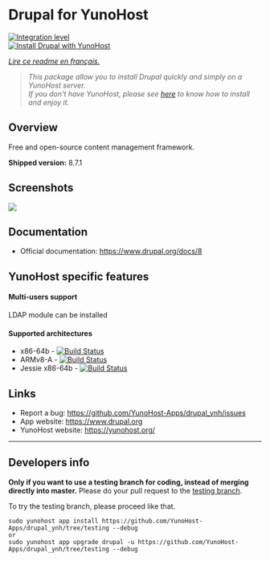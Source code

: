 # Drupal for YunoHost

[![Integration level](https://dash.yunohost.org/integration/drupal.svg)](https://dash.yunohost.org/appci/app/drupal)  
[![Install Drupal with YunoHost](https://install-app.yunohost.org/install-with-yunohost.png)](https://install-app.yunohost.org/?app=drupal)

*[Lire ce readme en français.](./README_fr.md)*

> *This package allow you to install Drupal quickly and simply on a YunoHost server.  
If you don't have YunoHost, please see [here](https://yunohost.org/#/install) to know how to install and enjoy it.*

## Overview
Free and open-source content management framework.

**Shipped version:** 8.7.1

## Screenshots

![](https://upload.wikimedia.org/wikipedia/commons/thumb/5/53/Drupal_8_quickedit.png/300px-Drupal_8_quickedit.png)

## Documentation

 * Official documentation: https://www.drupal.org/docs/8

## YunoHost specific features

#### Multi-users support

LDAP module can be installed

#### Supported architectures

* x86-64b - [![Build Status](https://ci-apps.yunohost.org/ci/logs/drupal%20%28Apps%29.svg)](https://ci-apps.yunohost.org/ci/apps/drupal/)
* ARMv8-A - [![Build Status](https://ci-apps-arm.yunohost.org/ci/logs/drupal%20%28Apps%29.svg)](https://ci-apps-arm.yunohost.org/ci/apps/drupal/)
* Jessie x86-64b - [![Build Status](https://ci-stretch.nohost.me/ci/logs/drupal%20%28Apps%29.svg)](https://ci-stretch.nohost.me/ci/apps/drupal/)

## Links

 * Report a bug: https://github.com/YunoHost-Apps/drupal_ynh/issues
 * App website: https://www.drupal.org
 * YunoHost website: https://yunohost.org/

---

Developers info
----------------

**Only if you want to use a testing branch for coding, instead of merging directly into master.**
Please do your pull request to the [testing branch](https://github.com/YunoHost-Apps/drupal_ynh/tree/testing).

To try the testing branch, please proceed like that.
```
sudo yunohost app install https://github.com/YunoHost-Apps/drupal_ynh/tree/testing --debug
or
sudo yunohost app upgrade drupal -u https://github.com/YunoHost-Apps/drupal_ynh/tree/testing --debug
```
